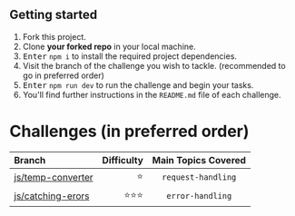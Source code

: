 ## Getting started

1. Fork this project.
2. Clone **your forked repo** in your local machine.
3. <kbd>Enter</kbd> `npm i` to install the required project dependencies.
4. Visit the branch of the challenge you wish to tackle. (recommended to go in preferred order)
5. <kbd>Enter</kbd> `npm run dev` to run the challenge and begin your tasks.
6. You'll find further instructions in the `README.md` file of each challenge.

# Challenges (in preferred order)

| Branch               |                  Difficulty |                      Main Topics Covered                      |
| :------------------- | --------------------------: | :-----------------------------------------------------------: |
| [js/temp-converter](https://github.com/OttrTechnology/express-assessment/tree/js/temp-converter)       |                      :star: |             `request-handling`             |
| [js/catching-erors](https://github.com/OttrTechnology/express-assessment/tree/js/catching-erors)       |                      :star::star::star: |             `error-handling`             |